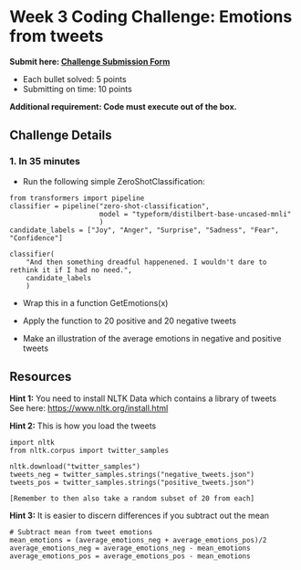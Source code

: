 # Week 3 Coding Challenge: Emotions from tweets

**Submit here: [Challenge Submission Form](https://forms.gle/WmSEkZn8WH1fiDjE6)**
    
+ Each bullet solved: 5 points  
+ Submitting on time: 10 points  

**Additional requirement: Code must execute out of the box.**

## Challenge Details

### 1. In 35 minutes

- Run the following simple ZeroShotClassification:

```
from transformers import pipeline
classifier = pipeline("zero-shot-classification",
                      model = "typeform/distilbert-base-uncased-mnli"
                      )
candidate_labels = ["Joy", "Anger", "Surprise", "Sadness", "Fear", "Confidence"]

classifier(
    "And then something dreadful happenened. I wouldn't dare to rethink it if I had no need.",
    candidate_labels
    )
```

- Wrap this in a function GetEmotions(x)

- Apply the function to 20 positive and 20 negative tweets 

- Make an illustration of the average emotions in negative and positive tweets

## Resources

**Hint 1:** You need to install NLTK Data which contains a library of tweets  
See here: https://www.nltk.org/install.html 

**Hint 2:** This is how you load the tweets
```
import nltk
from nltk.corpus import twitter_samples

nltk.download("twitter_samples")
tweets_neg = twitter_samples.strings("negative_tweets.json")
tweets_pos = twitter_samples.strings("positive_tweets.json")

[Remember to then also take a random subset of 20 from each]
```

**Hint 3:**
It is easier to discern differences if you subtract out the mean
```
# Subtract mean from tweet emotions
mean_emotions = (average_emotions_neg + average_emotions_pos)/2
average_emotions_neg = average_emotions_neg - mean_emotions
average_emotions_pos = average_emotions_pos - mean_emotions
```
